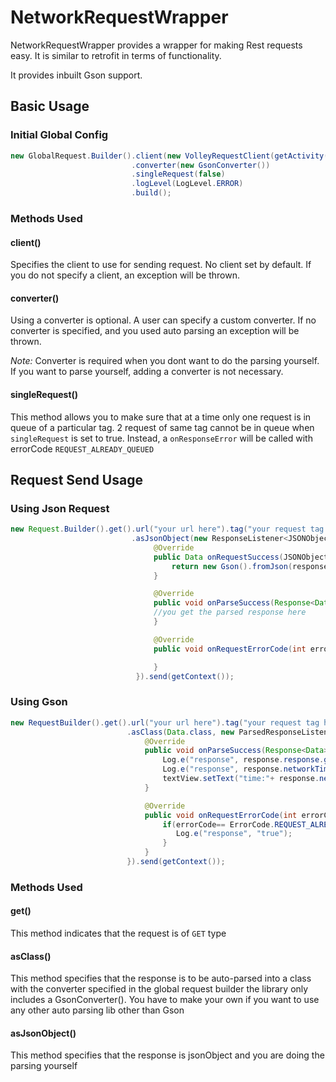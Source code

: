 # NetworkRequestWrapper
NetworkRequestWrapper provides a wrapper for making Rest requests easy. It is similar to retrofit in terms of functionality. 

It provides inbuilt Gson support.

## Basic Usage

### Initial Global Config

```java
new GlobalRequest.Builder().client(new VolleyRequestClient(getActivity()))
                           .converter(new GsonConverter())
                           .singleRequest(false)
                           .logLevel(LogLevel.ERROR)
                           .build();
```
### Methods Used

#### client()
Specifies the client to use for sending request. No client set by default. If you do not specify a client, an exception will be thrown.

#### converter()
Using a converter is optional. A user can specify a custom converter. If no converter is specified, and you used auto parsing an exception will be thrown.

*Note:* Converter is required when you dont want to do the parsing yourself. If you want to parse yourself, adding a converter is not necessary.

#### singleRequest()
This method allows you to make sure that at a time only one request is in queue of a particular tag.
2 request of same tag cannot be in queue when `singleRequest` is set to true. Instead, a `onResponseError` will be called with errorCode `REQUEST_ALREADY_QUEUED`

## Request Send Usage

### Using Json Request

```java
new Request.Builder().get().url("your url here").tag("your request tag here")
                           .asJsonObject(new ResponseListener<JSONObject, Data>() {
                                @Override
                                public Data onRequestSuccess(JSONObject response) {
                                    return new Gson().fromJson(response.toString(), Data.class);
                                }

                                @Override
                                public void onParseSuccess(Response<Data> response) {
                                //you get the parsed response here
                                }

                                @Override
                                public void onRequestErrorCode(int errorCode) {

                                }
                            }).send(getContext());
```
 
  
### Using Gson

```java  
new RequestBuilder().get().url("your url here").tag("your request tag here")
                          .asClass(Data.class, new ParsedResponseListener<JSONObject, Data>() {
                              @Override
                              public void onParseSuccess(Response<Data> response) {
                                  Log.e("response", response.response.getRestrictedBrand());
                                  Log.e("response", response.networkTimeMs + " " + response.loadedFrom);
                                  textView.setText("time:"+ response.networkTimeMs+"\n" + "parse time:"+response.parseTime);
                              }

                              @Override
                              public void onRequestErrorCode(int errorCode) {
                                  if(errorCode== ErrorCode.REQUEST_ALREADY_QUEUED){
                                     Log.e("response", "true");
                                  }
                              }
                          }).send(getContext());
```
                      
               
### Methods Used
 
#### get()
This method indicates that the request is of `GET` type
 
 
#### asClass()
This method specifies that the response is to be auto-parsed into a class with the converter specified in the global request builder 
the library only includes a GsonConverter(). You have to make your own if you want to use any other auto parsing lib other than Gson
 
 
#### asJsonObject()
This method specifies that the response is jsonObject and you are doing the parsing yourself
